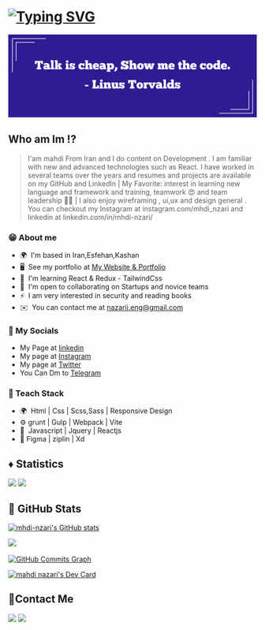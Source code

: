 <h1 align="left">
  <a href="https://git.io/typing-svg"><img src="https://readme-typing-svg.demolab.com?font=Fira+Code&size=35&duration=3000&pause=1000&width=600&color=3f3f3f&background=FFFFFF00&width=600&lines=hi there+🖐;Im+Mahdi+Nazari;Welcome+to+my+github+page" alt="Typing SVG" /></a>
</h1>

![This is an image](https://github.com/AmirHosseinKarimi/AmirHosseinKarimi/raw/master/qoute.png)


<h2> Who am Im !? </h2>

> I'am mahdi From Iran and I do content on Development . I am familiar with new and advanced technologies such as React. I have worked in several teams over the years and resumes and projects are available on my GitHub and LinkedIn | My Favorite: interest in learning new language and framework and training, teamwork 😍 and team leadership 🧑‍💻 | I also enjoy wireframing , ui,ux and design general . You can checkout my Instagram at instagram.com/mhdi_nzari and linkedin at linkedin.com/in/mhdi-nzari/
> 

<h3>😁&nbsp;About me</h3>

* 🌍  I'm based in Iran,Esfehan,Kashan
* 🖥️  See my portfolio at [My Website & Portfolio](http://mahdi-nazari.ir)
* 🧠  I'm learning React & Redux - TailwindCss
* 🤝  I'm open to collaborating on Startups and novice teams
* ⚡  I am very interested in security and reading books
* ✉️  You can contact me at [nazarii.eng@gmail.com](mailto:nazarii.eng@gmail.com)

 <h3>📱&nbsp;My Socials </h3>

- My Page at [linkedin](https://www.linkedin.com/in/mhdi-nzari/)
- My page at [Instagram](https://www.instagram.com/mhdi_nzari/)
- My page at [Twitter](https://twitter.com/mhdi_nzari)
- You Can Dm to [Telegram](https://t.me/mhdi_nzari)
  
<h3>🔨&nbsp;Teach Stack</h3>

* 🌍  Html | Css | Scss,Sass | Responsive Design
* ⚙  grunt | Gulp | Webpack | Vite
* 🧠  Javascript | Jquery | Reactjs
* 🎨  Figma | ziplin | Xd


    
## ♦️  Statistics
  
<p align = "left">
  <img  src = "https://github-readme-stats.vercel.app/api?username=mhdi-nzari&show_icons=true&theme=mhdi-nzari&line_height=40">
  <img  src = "https://github-readme-stats.vercel.app/api/top-langs/?username=mhdi-nzari&theme=radical">
</p>
  
## 🚀 GitHub Stats

  <a href="http://www.github.com/mhdi-nzari"><img src="https://github-readme-stats.vercel.app/api?username=mhdi-nzari&show_icons=true&hide=&count_private=true&title_color=f97316&text_color=ffffff&icon_color=22c55e&bg_color=181824&hide_border=true&show_icons=true" alt="mhdi-nzari's GitHub stats" /></a>

  <a href="http://www.github.com/mhdi-nzari"><img src="https://github-readme-streak-stats.herokuapp.com/?user=mhdi-nzari&stroke=ffffff&background=181824&ring=f97316&fire=f97316&currStreakNum=ffffff&currStreakLabel=f97316&sideNums=ffffff&sideLabels=ffffff&dates=ffffff&hide_border=true" /></a>

  
<a href="http://www.github.com/mhdi-nzari"><img src="https://activity-graph.herokuapp.com/graph?username=mhdi-nzari&bg_color=181824&color=ffffff&line=22c55e&point=ffffff&area_color=181824&area=true&hide_border=true&custom_title=GitHub%20Commits%20Graph" alt="GitHub Commits Graph" /></a>


<a href="https://app.daily.dev/mhdi_nzari"><img src="https://api.daily.dev/devcards/07b4bcfdcf2e41a58b5233f2d0352054.png?r=mqh" width="400" width="400" alt="mahdi nazari's Dev Card"/></a>


## 🤙Contact Me


<p align="left">
<a href="https://https://www.linkedin.com/in/mhdi-nzari/"><img src="https://img.shields.io/badge/-MahdiNazari Linkedin-0077B5?style=flat&logo=Linkedin&logoColor=white"/></a>
<a href="mailto:nazarii.eng@gmail.com"><img src="https://img.shields.io/badge/-nazarii.eng@gmail.com-D14836?style=flat&logo=Gmail&logoColor=white"/></a>


